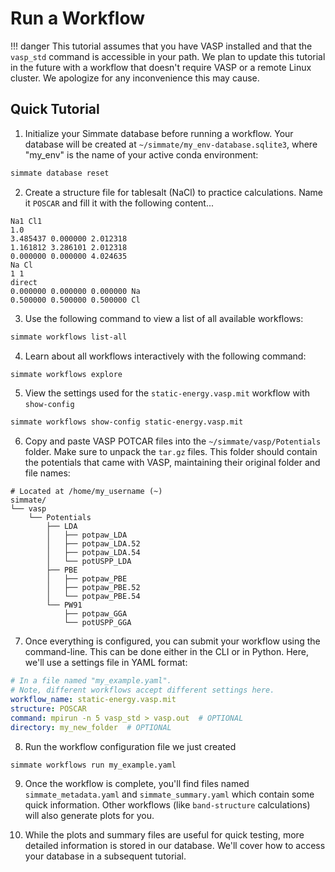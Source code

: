 # Run a Workflow

!!! danger
    This tutorial assumes that you have VASP installed and that the `vasp_std` command is accessible in your path. We plan to update this tutorial in the future with a workflow that doesn't require VASP or a remote Linux cluster. We apologize for any inconvenience this may cause.

## Quick Tutorial

1. Initialize your Simmate database before running a workflow. Your database will be created at `~/simmate/my_env-database.sqlite3`, where "my_env" is the name of your active conda environment:
```bash
simmate database reset
```

2. Create a structure file for tablesalt (NaCl) to practice calculations. Name it `POSCAR` and fill it with the following content...
```
Na1 Cl1
1.0
3.485437 0.000000 2.012318
1.161812 3.286101 2.012318
0.000000 0.000000 4.024635
Na Cl
1 1
direct
0.000000 0.000000 0.000000 Na
0.500000 0.500000 0.500000 Cl
```

3. Use the following command to view a list of all available workflows:
```bash
simmate workflows list-all
```

4. Learn about all workflows interactively with the following command:
``` bash
simmate workflows explore
```   

5. View the settings used for the `static-energy.vasp.mit` workflow with `show-config`
``` bash
simmate workflows show-config static-energy.vasp.mit
```

6. Copy and paste VASP POTCAR files into the `~/simmate/vasp/Potentials` folder. Make sure to unpack the `tar.gz` files. This folder should contain the potentials that came with VASP, maintaining their original folder and file names:
```
# Located at /home/my_username (~)
simmate/
└── vasp
    └── Potentials
        ├── LDA
        │   ├── potpaw_LDA
        │   ├── potpaw_LDA.52
        │   ├── potpaw_LDA.54
        │   └── potUSPP_LDA
        ├── PBE
        │   ├── potpaw_PBE
        │   ├── potpaw_PBE.52
        │   └── potpaw_PBE.54
        └── PW91
            ├── potpaw_GGA
            └── potUSPP_GGA
```

7. Once everything is configured, you can submit your workflow using the command-line. This can be done either in the CLI or in Python. Here, we'll use a settings file in YAML format:
``` yaml
# In a file named "my_example.yaml".
# Note, different workflows accept different settings here.
workflow_name: static-energy.vasp.mit
structure: POSCAR
command: mpirun -n 5 vasp_std > vasp.out  # OPTIONAL
directory: my_new_folder  # OPTIONAL
```

8. Run the workflow configuration file we just created
``` bash
simmate workflows run my_example.yaml
```

9. Once the workflow is complete, you'll find files named `simmate_metadata.yaml` and `simmate_summary.yaml` which contain some quick information. Other workflows (like `band-structure` calculations) will also generate plots for you.

10.  While the plots and summary files are useful for quick testing, more detailed information is stored in our database. We'll cover how to access your database in a subsequent tutorial.
